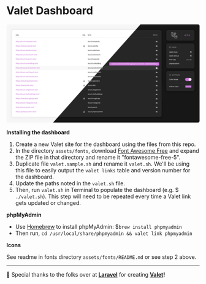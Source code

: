 # Valet Dashboard

![screenshot](assets/img/screenshot.png)

**Installing the dashboard**

1. Create a new Valet site for the dashboard using the files from this repo.
2. In the directory `assets/fonts`, download [Font Awesome Free](https://fontawesome.com/how-to-use/on-the-web/setup/hosting-font-awesome-yourself) and expand the ZIP file in that directory and rename it "fontawesome-free-5".
3. Duplicate file `valet.sample.sh` and rename it `valet.sh`. We'll be using this file to easily output the `valet links` table and version number for the dashboard.
4. Update the paths noted in the `valet.sh` file.
5. Then, run `valet.sh` in Terminal to populate the dashboard (e.g. $ `./valet.sh`). This step will need to be repeated every time a Valet link gets updated or changed.


**phpMyAdmin**

- Use [Homebrew](https://brew.sh/) to install phpMyAdmin: $`brew install phpmyadmin`
- Then run, `cd /usr/local/share/phpmyadmin && valet link phpmyadmin`


**Icons**

See readme in fonts directory `assets/fonts/README.md` or see step 2 above.

---

🎉 Special thanks to the folks over at **[Laravel](https://laravel.com/)** for creating **[Valet](https://laravel.com/docs/valet)!**
